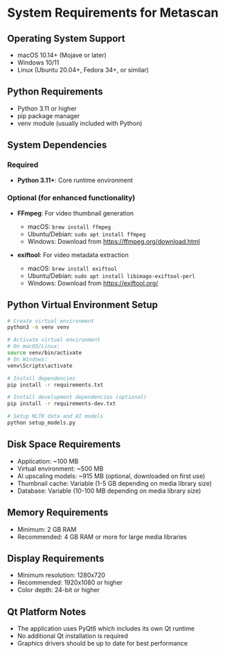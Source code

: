 # System Requirements for Metascan

## Operating System Support
- macOS 10.14+ (Mojave or later)
- Windows 10/11
- Linux (Ubuntu 20.04+, Fedora 34+, or similar)

## Python Requirements
- Python 3.11 or higher
- pip package manager
- venv module (usually included with Python)

## System Dependencies

### Required
- **Python 3.11+**: Core runtime environment

### Optional (for enhanced functionality)
- **FFmpeg**: For video thumbnail generation
  - macOS: `brew install ffmpeg`
  - Ubuntu/Debian: `sudo apt install ffmpeg`
  - Windows: Download from https://ffmpeg.org/download.html
  
- **exiftool**: For video metadata extraction
  - macOS: `brew install exiftool`
  - Ubuntu/Debian: `sudo apt install libimage-exiftool-perl`
  - Windows: Download from https://exiftool.org/

## Python Virtual Environment Setup

```bash
# Create virtual environment
python3 -m venv venv

# Activate virtual environment
# On macOS/Linux:
source venv/bin/activate
# On Windows:
venv\Scripts\activate

# Install dependencies
pip install -r requirements.txt

# Install development dependencies (optional)
pip install -r requirements-dev.txt

# Setup NLTK data and AI models
python setup_models.py
```

## Disk Space Requirements
- Application: ~100 MB
- Virtual environment: ~500 MB
- AI upscaling models: ~915 MB (optional, downloaded on first use)
- Thumbnail cache: Variable (1-5 GB depending on media library size)
- Database: Variable (10-100 MB depending on media library size)

## Memory Requirements
- Minimum: 2 GB RAM
- Recommended: 4 GB RAM or more for large media libraries

## Display Requirements
- Minimum resolution: 1280x720
- Recommended: 1920x1080 or higher
- Color depth: 24-bit or higher

## Qt Platform Notes
- The application uses PyQt6 which includes its own Qt runtime
- No additional Qt installation is required
- Graphics drivers should be up to date for best performance